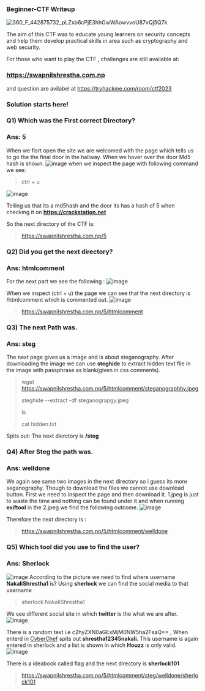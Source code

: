 ### Beginner-CTF Writeup

![360_F_442875732_pLZxb6cPjE3hhGwWAowvvoU87vQj5Q7k](https://user-images.githubusercontent.com/68239030/216055661-14b53aa5-ab35-4a01-ae01-0dcbcf6e5111.jpg)

 The aim of this CTF was to educate young learners on security concepts and help them develop practical skills in area such as cryptography and web security.

For those who want to play the CTF , challenges are still available at:
### https://swapnilshrestha.com.np
and question are avilabel at https://tryhackme.com/room/ctf2023

### Solution starts here!
### Q1) Which was the First correct Directory?
### Ans: 5
When we fisrt open the site we are welcomed with the page which tells us to go the the final door in the hallway. When we hover over the door Md5 hash is shown.
![image](https://user-images.githubusercontent.com/68239030/216240521-4306aa4e-9a4c-482f-b35f-79376d4e3a5a.png)
when we inspect the page with following command we see: 
> ctrl + u

![image](https://user-images.githubusercontent.com/68239030/216240660-be489eae-4656-46c7-87fb-db7fe2c214d9.png)

Telling us that its a md5hash and the door its has a hash of 5 when checking it on  **https://crackstation.net**

So the next directory of the CTF is:
> https://swapnilshrestha.com.np/5

### Q2) Did you get the next directory?
### Ans: htmlcomment
For the next part we see the following : 
![image](https://user-images.githubusercontent.com/68239030/216241429-2149372b-800d-4af8-98db-2bc58d802675.png)

When we inspect (ctrl + u) the page we can see that the next directory is /htmlcomment which is commented out.
![image](https://user-images.githubusercontent.com/68239030/216241612-03b70b95-3d99-47cc-8456-29a8415eff38.png)
>https://swapnilshrestha.com.np/5/htmlcomment

### Q3) The next Path was.
### Ans: steg

The next page gives us a image and is about steganography. After downloading the image we can use **steghide** to extract hidden text file in the image with passphrase as blank(given in css comments). 

>wget https://swapnilshrestha.com.np/5/htmlcomment/steganographhy.jpeg
>
> steghide --extract -df steganograpgy.jpeg
> 
> ls
> 
> cat hidden.txt


Spits out: The next dierctory is **/steg**


### Q4) After Steg the path was.
### Ans: welldone
We again see same two images in the next directory so i guess its more seganography. Though to download the files we cannot use download button. 
First we need to inspect the page and then download it.
1.jpeg is just to waste the time and nothing can be found under it and when running **exiftool** in the 2.jpeg we find the following outcome.
![image](https://user-images.githubusercontent.com/68239030/216247515-0103de39-949d-40f2-9cbb-899e4cc86e76.png)

Therefore the next directory is :
>https://swapnilshrestha.com.np/5/htmlcomment/welldone


### Q5) Which tool did you use to find the user?
### Ans: Sherlock

![image](https://user-images.githubusercontent.com/68239030/216248038-9418c7fa-955d-459f-ae74-2e43fe8187b0.png)
According to the picture we need to find where username **NakaliShrestha1** is? 
Using **sherlock** we can find the social media to that username
>sherlock NakaliShrestha1

We see different social site in which **twitter** is the what we are after.
![image](https://user-images.githubusercontent.com/68239030/216248994-57dc327f-0ade-4608-aa08-2ede62e863d8.png)

There is a random text i.e  c2hyZXN0aGExMjM0NW5ha2FsaQ==  , When enterd in [CyberChef](https://gchq.github.io/CyberChef/) spits out **shrestha12345nakali**.
This username is again entered in sherlock and a list is shown in which **Houzz** is only valid.
![image](https://user-images.githubusercontent.com/68239030/216250230-e3387621-c9e2-45e6-acb3-dd8bde2344d2.png)

There is a ideabook called flag and the next directory is **sherlock101**
>https://swapnilshrestha.com.np/5/htmlcomment/steg/welldone/sherlock101


